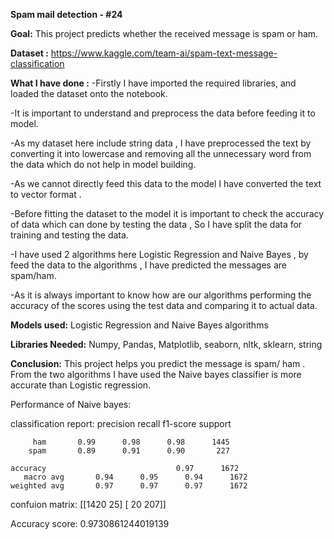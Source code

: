 **Spam mail detection - #24**

**Goal:** This project predicts whether the received message is spam or ham.

**Dataset :** https://www.kaggle.com/team-ai/spam-text-message-classification

**What I have done :**
-Firstly I have imported the required libraries, and loaded the dataset onto the notebook.

-It is important to understand and preprocess the data before feeding it to model.

-As my dataset here include string data , I have preprocessed the text by converting it into lowercase and removing all the unnecessary word from the data which do not help in model building.

-As we cannot directly feed this data to the model I have converted the text to vector format .

-Before fitting the dataset to the model it is important to check the accuracy of data which can done by testing the data , So I have split the data for training and testing the data.

-I have used 2 algorithms here Logistic Regression and Naive Bayes , by feed the data to the algorithms , I have predicted the messages are spam/ham.

-As it is always important to know how are our algorithms performing the accuracy of the scores using the test data and comparing it to actual data.

**Models used:** Logistic Regression and Naive Bayes algorithms

**Libraries Needed:** Numpy, Pandas, Matplotlib, seaborn, nltk, sklearn, string

**Conclusion:** This project helps you predict the message is spam/ ham . From the two algorithms I have used the Naive bayes classifier is more accurate than Logistic regression.

Performance of Naive bayes:

classification report:
               precision    recall  f1-score   support

         ham       0.99      0.98      0.98      1445
        spam       0.89      0.91      0.90       227

    accuracy                             0.97      1672
	   macro avg       0.94      0.95      0.94      1672
	weighted avg       0.97      0.97      0.97      1672


confuion matrix:
 [[1420   25]
 [  20  207]]

Accuracy score: 0.9730861244019139
